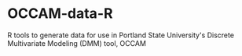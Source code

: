 # OCCAM-data-R
R tools to generate data for use in Portland State University's Discrete Multivariate Modeling (DMM) tool, OCCAM

